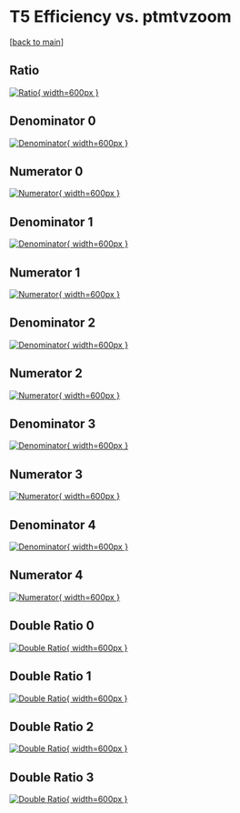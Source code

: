 # T5 Efficiency vs. ptmtvzoom

[[back to main](./)]



## Ratio

[![Ratio](../mtv/var/T5_base_321_0_eff_ptmtvzoom.png){ width=600px }](../mtv/var/T5_base_321_0_eff_ptmtvzoom.pdf)

## Denominator 0

[![Denominator](../mtv/den/T5_base_321_0_eff_ptmtvzoom_den0.png){ width=600px }](../mtv/den/T5_base_321_0_eff_ptmtvzoom_den0.pdf)

## Numerator 0

[![Numerator](../mtv/num/T5_base_321_0_eff_ptmtvzoom_num0.png){ width=600px }](../mtv/num/T5_base_321_0_eff_ptmtvzoom_num0.pdf)

## Denominator 1

[![Denominator](../mtv/den/T5_base_321_0_eff_ptmtvzoom_den1.png){ width=600px }](../mtv/den/T5_base_321_0_eff_ptmtvzoom_den1.pdf)

## Numerator 1

[![Numerator](../mtv/num/T5_base_321_0_eff_ptmtvzoom_num1.png){ width=600px }](../mtv/num/T5_base_321_0_eff_ptmtvzoom_num1.pdf)

## Denominator 2

[![Denominator](../mtv/den/T5_base_321_0_eff_ptmtvzoom_den2.png){ width=600px }](../mtv/den/T5_base_321_0_eff_ptmtvzoom_den2.pdf)

## Numerator 2

[![Numerator](../mtv/num/T5_base_321_0_eff_ptmtvzoom_num2.png){ width=600px }](../mtv/num/T5_base_321_0_eff_ptmtvzoom_num2.pdf)

## Denominator 3

[![Denominator](../mtv/den/T5_base_321_0_eff_ptmtvzoom_den3.png){ width=600px }](../mtv/den/T5_base_321_0_eff_ptmtvzoom_den3.pdf)

## Numerator 3

[![Numerator](../mtv/num/T5_base_321_0_eff_ptmtvzoom_num3.png){ width=600px }](../mtv/num/T5_base_321_0_eff_ptmtvzoom_num3.pdf)

## Denominator 4

[![Denominator](../mtv/den/T5_base_321_0_eff_ptmtvzoom_den4.png){ width=600px }](../mtv/den/T5_base_321_0_eff_ptmtvzoom_den4.pdf)

## Numerator 4

[![Numerator](../mtv/num/T5_base_321_0_eff_ptmtvzoom_num4.png){ width=600px }](../mtv/num/T5_base_321_0_eff_ptmtvzoom_num4.pdf)

## Double Ratio 0

[![Double Ratio](../mtv/ratio/T5_base_321_0_eff_ptmtvzoom_ratio0.png){ width=600px }](../mtv/ratio/T5_base_321_0_eff_ptmtvzoom_ratio0.pdf)

## Double Ratio 1

[![Double Ratio](../mtv/ratio/T5_base_321_0_eff_ptmtvzoom_ratio1.png){ width=600px }](../mtv/ratio/T5_base_321_0_eff_ptmtvzoom_ratio1.pdf)

## Double Ratio 2

[![Double Ratio](../mtv/ratio/T5_base_321_0_eff_ptmtvzoom_ratio2.png){ width=600px }](../mtv/ratio/T5_base_321_0_eff_ptmtvzoom_ratio2.pdf)

## Double Ratio 3

[![Double Ratio](../mtv/ratio/T5_base_321_0_eff_ptmtvzoom_ratio3.png){ width=600px }](../mtv/ratio/T5_base_321_0_eff_ptmtvzoom_ratio3.pdf)

